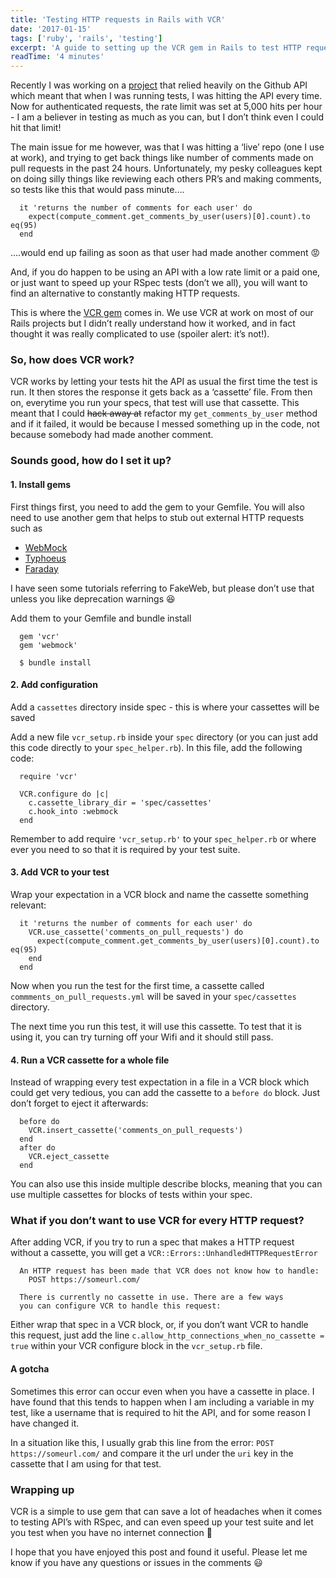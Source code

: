 ```yaml
---
title: 'Testing HTTP requests in Rails with VCR'
date: '2017-01-15'
tags: ['ruby', 'rails', 'testing']
excerpt: 'A guide to setting up the VCR gem in Rails to test HTTP requests.'
readTime: '4 minutes'
---
```


Recently I was working on a [project](https://github.com/katebeavis/pr-hero/) that relied heavily on the Github API which meant that when I was running tests, I was hitting the API every time. Now for authenticated requests, the rate limit was set at 5,000 hits per hour - I am a believer in testing as much as you can, but I don’t think even I could hit that limit!

The main issue for me however, was that I was hitting a ‘live’ repo (one I use at work), and trying to get back things like number of comments made on pull requests in the past 24 hours. Unfortunately, my pesky colleagues kept on doing silly things like reviewing each others PR’s and making comments, so tests like this that would pass minute….

```
  it 'returns the number of comments for each user' do
    expect(compute_comment.get_comments_by_user(users)[0].count).to eq(95)
  end
```

….would end up failing as soon as that user had made another comment 😡

And, if you do happen to be using an API with a low rate limit or a paid one, or just want to speed up your RSpec tests (don’t we all), you will want to find an alternative to constantly making HTTP requests.

This is where the [VCR gem](https://github.com/vcr/vcr) comes in. We use VCR at work on most of our Rails projects but I didn’t really understand how it worked, and in fact thought it was really complicated to use (spoiler alert: it’s not!).

### So, how does VCR work?

VCR works by letting your tests hit the API as usual the first time the test is run. It then stores the response it gets back as a ‘cassette’ file. From then on, everytime you run your specs, that test will use that cassette. This meant that I could ~~hack away at~~ refactor my `get_comments_by_user` method and if it failed, it would be because I messed something up in the code, not because somebody had made another comment.

### Sounds good, how do I set it up?

#### 1. Install gems

First things first, you need to add the gem to your Gemfile. You will also need to use another gem that helps to stub out external HTTP requests such as

- [WebMock](https://github.com/bblimke/webmock)
- [Typhoeus](https://github.com/typhoeus/typhoeus)
- [Faraday](https://github.com/lostisland/faraday)

I have seen some tutorials referring to FakeWeb, but please don’t use that unless you like deprecation warnings 😆

Add them to your Gemfile and bundle install

```
  gem 'vcr'
  gem 'webmock'
```

```
  $ bundle install
```

#### 2. Add configuration

Add a `cassettes` directory inside spec - this is where your cassettes will be saved

Add a new file `vcr_setup.rb` inside your `spec` directory (or you can just add this code directly to your `spec_helper.rb`). In this file, add the following code:

```
  require 'vcr'

  VCR.configure do |c|
    c.cassette_library_dir = 'spec/cassettes'
    c.hook_into :webmock
  end
```

Remember to add require `'vcr_setup.rb'` to your `spec_helper.rb` or where ever you need to so that it is required by your test suite.

#### 3. Add VCR to your test

Wrap your expectation in a VCR block and name the cassette something relevant:

```
  it 'returns the number of comments for each user' do
    VCR.use_cassette('comments_on_pull_requests') do
      expect(compute_comment.get_comments_by_user(users)[0].count).to eq(95)
    end
  end
```

Now when you run the test for the first time, a cassette called `commments_on_pull_requests.yml` will be saved in your `spec/cassettes` directory.

The next time you run this test, it will use this cassette. To test that it is using it, you can try turning off your Wifi and it should still pass.

#### 4. Run a VCR cassette for a whole file

Instead of wrapping every test expectation in a file in a VCR block which could get very tedious, you can add the cassette to a `before do` block. Just don’t forget to eject it afterwards:

```
  before do
    VCR.insert_cassette('comments_on_pull_requests')
  end
  after do
    VCR.eject_cassette
  end
```

You can also use this inside multiple describe blocks, meaning that you can use multiple cassettes for blocks of tests within your spec.

### What if you don’t want to use VCR for every HTTP request?

After adding VCR, if you try to run a spec that makes a HTTP request without a cassette, you will get a `VCR::Errors::UnhandledHTTPRequestError`

```
  An HTTP request has been made that VCR does not know how to handle:
    POST https://someurl.com/

  There is currently no cassette in use. There are a few ways
  you can configure VCR to handle this request:
```

Either wrap that spec in a VCR block, or, if you don’t want VCR to handle this request, just add the line `c.allow_http_connections_when_no_cassette = true` within your VCR configure block in the `vcr_setup.rb` file.

#### A gotcha

Sometimes this error can occur even when you have a cassette in place. I have found that this tends to happen when I am including a variable in my test, like a username that is required to hit the API, and for some reason I have changed it.

In a situation like this, I usually grab this line from the error: `POST https://someurl.com/` and compare it the url under the `uri` key in the cassette that I am using for that test.

### Wrapping up

VCR is a simple to use gem that can save a lot of headaches when it comes to testing API’s with RSpec, and can even speed up your test suite and let you test when you have no internet connection 🎉

I hope that you have enjoyed this post and found it useful. Please let me know if you have any questions or issues in the comments 😃
